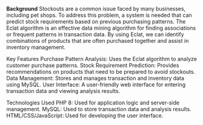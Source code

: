 <strong>Background</strong>
Stockouts are a common issue faced by many businesses, including pet shops. To address this problem, a system is needed that can predict stock requirements based on previous purchasing patterns. The Eclat algorithm is an effective data mining algorithm for finding associations or frequent patterns in transaction data. By using Eclat, we can identify combinations of products that are often purchased together and assist in inventory management.

Key Features
Purchase Pattern Analysis: Uses the Eclat algorithm to analyze customer purchase patterns.
Stock Requirement Prediction: Provides recommendations on products that need to be prepared to avoid stockouts.
Data Management: Stores and manages transaction and inventory data using MySQL.
User Interface: A user-friendly web interface for entering transaction data and viewing analysis results.

Technologies Used
PHP 8: Used for application logic and server-side management.
MySQL: Used to store transaction data and analysis results.
HTML/CSS/JavaScript: Used for developing the user interface.
